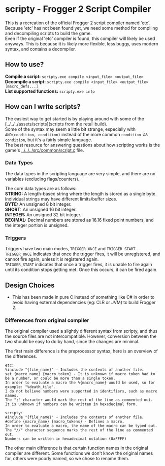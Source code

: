 # scripty - Frogger 2 Script Compiler
This is a recreation of the official Frogger 2 script compiler named 'etc'.  
Because 'etc' has not been found yet, we need some method for compiling and decompiling scripts to build the game.  
Even if the original 'etc' compiler is found, this compiler will likely be used anyways.
This is because it is likely more flexible, less buggy, uses modern syntax, and contains a decompiler.  

## How to use?
**Compile a script:** `scripty.exe compile <input_file> <output_file>`  
**Decompile a script:** `scripty.exe compile <input_file> <output_file> [macro_defs...]`  
**List supported functions:** `scripty.exe info`  

## How can I write scripts?
The easiest way to get started is by playing around with some of the [../../../assets/scripts](scripts from the retail build).  
Some of the syntax may seem a little bit strange, especially with `AND(condition, condition)` instead of the more common `condition && condition`, but it's a fairly simple language.  
The best resource for answering questions about how scripting works is the game's [../../../src/common/script.c](script.c) file.  

### Data Types
The data types in the scripting language are very simple, and there are no variables (excluding flags/counters).  

The core data types are as follows:  
**STRING:** A length-based string where the length is stored as a single byte. Individual strings may have different limits/buffer sizes.  
**BYTE:** An unsigned 8 bit integer.  
**SHORT:** An unsigned 16 bit integer.  
**INTEGER:** An unsigned 32 bit integer.  
**DECIMAL:** Decimal numbers are stored as 16.16 fixed point numbers, and the integer portion is unsigned.  

### Triggers
Triggers have two main modes, `TRIGGER_ONCE` and `TRIGGER_START`.  
`TRIGGER_ONCE` indicates that once the trigger fires, it will be unregistered, and cannot fire again, unless it is registered again.  
`TRIGGER_START` indicates that once a trigger fires, it is unable to fire again until its condition stops getting met. Once this occurs, it can be fired again.  

## Design Choices
 - This has been made in pure C instead of something like C# in order to avoid having external dependencies (eg: CLR or JVM) to build Frogger 2.  
 
### Differences from original compiler
The original compiler used a slightly different syntax from scripty, and thus the source files are not intercompatible.
However, conversion between the two should be easy to do by hand, since the changes are minimal.

The first main difference is the preprocessor syntax, here is an overview of the differences.  
```
etc:
%include "{file_name}" - Includes the contents of another file.
set {macro_name} {macro_token} - It is unknown if macro token had to be a number, or could be more than a single token.
In order to evaluate a macro the %{macro_name} would be used, so for example: "%death_tile".
I do not believe numbers were supported in identifiers, such as macro names.
The ";" character would mark the rest of the line as commented out.
It is unknown if numbers can be written in hexadecimal form.

scripty:
#include "{file_name}" - Includes the contents of another file.
#define {macro_name} {macro_tokens} - Defines a macro.
In order to evaluate a macro, the name of the macro can be typed out.
The "//" character sequence marks the rest of the line as commented out.
Numbers can be written in hexadecimal notation (0xFFFF)
```

The other main difference is that certain function names in the original compiler are different.
Some functions we don't know the original names for, others were poorly named, so we chose to rename them.  
